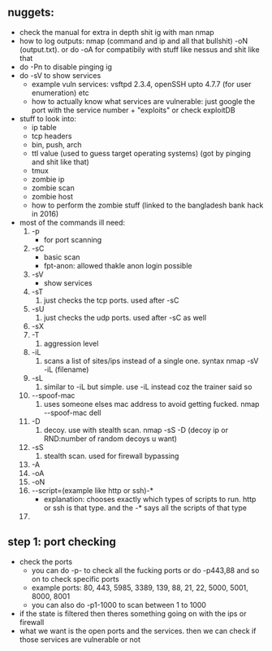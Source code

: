 ## nuggets:
- check the manual for extra in depth shit ig with man nmap
- how to log outputs: nmap (command and ip and all that bullshit) -oN (output.txt). or do -oA for compatibily with stuff like nessus and shit like that 
- do -Pn to disable pinging ig
- do -sV to show services 
	- example vuln services: vsftpd 2.3.4, openSSH upto 4.7.7 (for user enumeration) etc 
	- how to actually know what services are vulnerable: just google the port with the service number + "exploits" or check exploitDB
- stuff to look into:
	- ip table 
	- tcp headers
	- bin, push, arch
	- ttl value (used to guess target operating systems) (got by pinging and shit like that)
	- tmux
	- zombie ip
	- zombie scan 
	- zombie host
	- how to perform the zombie stuff (linked to the bangladesh bank hack in 2016)
- most of the commands ill need:
	1. -p
		- for port scanning
	2. -sC 
		- basic scan 
		- fpt-anon: allowed thakle anon login possible 
	3. -sV
		- show services
	4. -sT
		1. just checks the tcp ports. used after -sC
	5. -sU 
		1. just checks the udp ports. used after -sC as well 
	6. -sX
	7. -T
		1. aggression level
	8. -iL
		1. scans a list of sites/ips instead of a single one. syntax nmap -sV -iL (filename)
	9. -sL 
		1. similar to -iL but simple. use -iL instead coz the trainer said so
	10. --spoof-mac
		1. uses someone elses mac address to avoid getting fucked. nmap --spoof-mac dell
	11. -D
		1. decoy. use with stealth scan. nmap -sS -D (decoy ip or RND:number of random decoys u want)
	12. -sS
		1. stealth scan. used for firewall bypassing
	13. -A
	14. -oA
	15. -oN
	16. --script=(example like http or ssh)-*
		- explanation: chooses exactly which types of scripts to run. http or ssh is that type. and the -* says all the scripts of that type 
	17. 
## step 1: port checking
- check the ports
	- you can do -p- to check all the fucking ports or do -p443,88 and so on to check specific ports 
	- example ports: 80, 443, 5985, 3389, 139, 88, 21, 22, 5000, 5001, 8000, 8001
	- you can also do -p1-1000 to scan between 1 to 1000
- if the state is filtered then theres something going on with the ips or firewall
- what we want is the open ports and the services. then we can check if those services are vulnerable or not